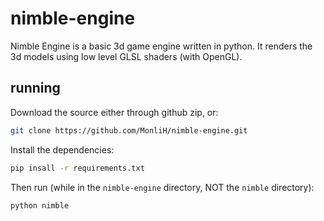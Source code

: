 # nimble-engine

Nimble Engine is a basic 3d game engine written in python. 
It renders the 3d models using low level GLSL shaders (with OpenGL).

## running

Download the source either through github zip, or:
```bash
git clone https://github.com/MonliH/nimble-engine.git
```

Install the dependencies:

```bash
pip insall -r requirements.txt
```

Then run (while in the `nimble-engine` directory, NOT the `nimble` directory):

```
python nimble
```
